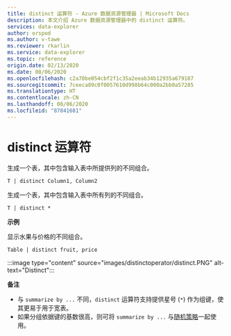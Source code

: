 ```yaml
---
title: distinct 运算符 - Azure 数据资源管理器 | Microsoft Docs
description: 本文介绍 Azure 数据资源管理器中的 distinct 运算符。
services: data-explorer
author: orspod
ms.author: v-tawe
ms.reviewer: rkarlin
ms.service: data-explorer
ms.topic: reference
origin.date: 02/13/2020
ms.date: 08/06/2020
ms.openlocfilehash: c2a70be054cbf2f1c35a2eeab34b12935a679187
ms.sourcegitcommit: 7ceeca89c0f0057610d998b64c000a2bb0a57285
ms.translationtype: HT
ms.contentlocale: zh-CN
ms.lasthandoff: 08/06/2020
ms.locfileid: "87841681"
---
```

# <a name="distinct-operator"></a>distinct 运算符

生成一个表，其中包含输入表中所提供列的不同组合。 

```kusto
T | distinct Column1, Column2
```

生成一个表，其中包含输入表中所有列的不同组合。

```kusto
T | distinct *
```

**示例**

显示水果与价格的不同组合。

```kusto
Table | distinct fruit, price
```

:::image type="content" source="images/distinctoperator/distinct.PNG" alt-text="Distinct":::

**备注**

* 与 `summarize by ...` 不同，`distinct` 运算符支持提供星号 (`*`) 作为组键，使其更易于用于宽表。
* 如果分组依据键的基数很高，则可将 `summarize by ...` 与[随机策略](shufflequery.md)一起使用。